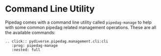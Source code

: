 # Command Line Utility

Pipedag comes with a command line utility called `pipedag-manage` to help with some common pipedag related management operations.
These are all the available commands:

```{eval-rst}
.. click:: pydiverse.pipedag.management.cli:cli
   :prog: pipedag-manage
   :nested: full
```
